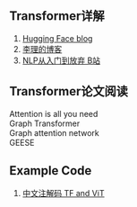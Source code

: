 ## Transformer详解
1. [Hugging Face blog](https://huggingface.co/course/chapter1/3?fw=pt)
2. [李理的博客](http://fancyerii.github.io/tags/#Transformer)
3. [NLP从入门到放弃  B站](https://space.bilibili.com/414678948?from=search&seid=5857392891321874094&spm_id_from=333.337.0.0)
## Transformer论文阅读
Attention is all you need\
Graph Transformer\
Graph attention network\
GEESE

## Example Code
1. [中文注解码 TF and ViT](../Transformers/) 
